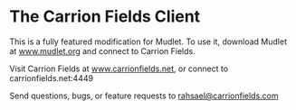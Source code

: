 # The Carrion Fields Client
This is a fully featured modification for Mudlet. To use it, download Mudlet at www.mudlet.org and connect to Carrion Fields. 

Visit Carrion Fields at www.carrionfields.net, or connect to carrionfields.net:4449

Send questions, bugs, or feature requests to rahsael@carrionfields.com
